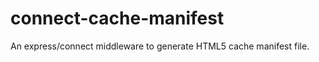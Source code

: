 connect-cache-manifest
======================

An express/connect middleware to generate HTML5 cache manifest file.
